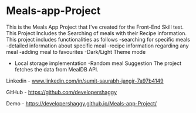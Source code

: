 # Meals-app-Project
This is the Meals App Project that I've created for the Front-End Skill test.
This Project Includes the Searching of meals with their Recipe information. This project includes functionalities as follows
-searching for specific meals
-detailed information about specific meal
-recipe information regarding any meal
-adding meal to favourites
-Dark/Light Theme mode
- Local storage implementation
-Random meal Suggestion
The project fetches the data from MealDB API.

Linkedin - www.linkedin.com/in/sumit-saurabh-jangir-7a97b4149

GitHub - https://github.com/developershaggy

Demo - https://developershaggy.github.io/Meals-app-Project/
